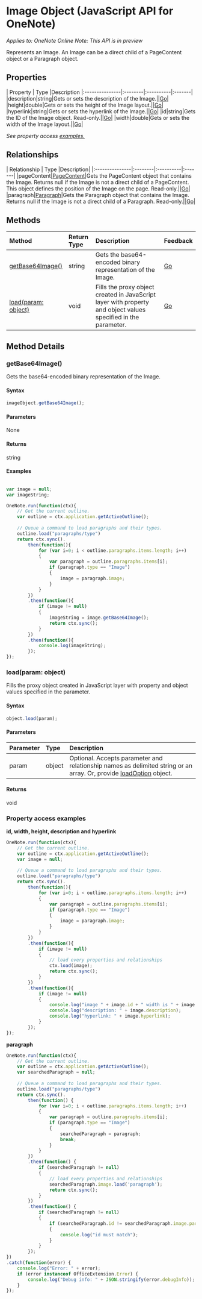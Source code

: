 # Image Object (JavaScript API for OneNote)

_Applies to: OneNote Online_
_Note: This API is in preview_

Represents an Image. An Image can be a direct child of a PageContent object or a Paragraph object.

## Properties

| Property	   | Type	|Description
|:---------------|:--------|:----------|:-------|
|description|string|Gets or sets the description of the Image.||[Go](https://github.com/OfficeDev/office-js-docs/issues/new?title=OneNote-image-description)|
|height|double|Gets or sets the height of the Image layout.||[Go](https://github.com/OfficeDev/office-js-docs/issues/new?title=OneNote-image-height)|
|hyperlink|string|Gets or sets the hyperlink of the Image.||[Go](https://github.com/OfficeDev/office-js-docs/issues/new?title=OneNote-image-hyperlink)|
|id|string|Gets the ID of the Image object. Read-only.||[Go](https://github.com/OfficeDev/office-js-docs/issues/new?title=OneNote-image-id)|
|width|double|Gets or sets the width of the Image layout.||[Go](https://github.com/OfficeDev/office-js-docs/issues/new?title=OneNote-image-width)|

_See property access [examples.](#property-access-examples)_

## Relationships
| Relationship | Type	|Description|
|:---------------|:--------|:----------|:-------|
|pageContent|[PageContent](pagecontent.md)|Gets the PageContent object that contains the Image. Returns null if the Image is not a direct child of a PageContent. This object defines the position of the Image on the page. Read-only.||[Go](https://github.com/OfficeDev/office-js-docs/issues/new?title=OneNote-image-pageContent)|
|paragraph|[Paragraph](paragraph.md)|Gets the Paragraph object that contains the Image. Returns null if the Image is not a direct child of a Paragraph. Read-only.||[Go](https://github.com/OfficeDev/office-js-docs/issues/new?title=OneNote-image-paragraph)|

## Methods

| Method		   | Return Type	|Description| Feedback|
|:---------------|:--------|:----------|:-------|
|[getBase64Image()](#getbase64image)|string|Gets the base64-encoded binary representation of the Image.|[Go](https://github.com/OfficeDev/office-js-docs/issues/new?title=OneNote-image-getBase64Image)|
|[load(param: object)](#loadparam-object)|void|Fills the proxy object created in JavaScript layer with property and object values specified in the parameter.|[Go](https://github.com/OfficeDev/office-js-docs/issues/new?title=OneNote-image-load)|

## Method Details


### getBase64Image()
Gets the base64-encoded binary representation of the Image.

#### Syntax
```js
imageObject.getBase64Image();
```

#### Parameters
None

#### Returns
string

#### Examples
```js

var image = null;
var imageString;

OneNote.run(function(ctx){
    // Get the current outline.         
    var outline = ctx.application.getActiveOutline();
    
    // Queue a command to load paragraphs and their types. 
    outline.load("paragraphs/type")
    return ctx.sync().
        then(function(){
            for (var i=0; i < outline.paragraphs.items.length; i++)
            {
                var paragraph = outline.paragraphs.items[i];
                if (paragraph.type == "Image")
                {
                    image = paragraph.image;
                }
            }
        })
        .then(function(){
            if (image != null)
            {
                imageString = image.getBase64Image();
                return ctx.sync();
            }
        })
        .then(function(){
            console.log(imageString);
        });
});
```
### load(param: object)
Fills the proxy object created in JavaScript layer with property and object values specified in the parameter.

#### Syntax
```js
object.load(param);
```

#### Parameters
| Parameter	   | Type	|Description|
|:---------------|:--------|:----------|
|param|object|Optional. Accepts parameter and relationship names as delimited string or an array. Or, provide [loadOption](loadoption.md) object.|

#### Returns
void
### Property access examples
**id, width, height, description and hyperlink**
```js
OneNote.run(function(ctx){
    // Get the current outline.         
    var outline = ctx.application.getActiveOutline();
    var image = null;
    
    // Queue a command to load paragraphs and their types. 
    outline.load("paragraphs/type")
    return ctx.sync().
        then(function(){
            for (var i=0; i < outline.paragraphs.items.length; i++)
            {
                var paragraph = outline.paragraphs.items[i];
                if (paragraph.type == "Image")
                {
                    image = paragraph.image;
                }
            }
        })
        .then(function(){
            if (image != null)
            {
                // load every properties and relationships
                ctx.load(image);
                return ctx.sync();
            }
        })
        .then(function(){
            if (image != null)
            {                   
                console.log("image " + image.id + " width is " + image.width + " height is " + image.height);
                console.log("description: " + image.description);                   
                console.log("hyperlink: " + image.hyperlink);
            }
        });
});
```

**paragraph**
```js
OneNote.run(function(ctx){
    // Get the current outline.         
    var outline = ctx.application.getActiveOutline();
    var searchedParagraph = null;
    
    // Queue a command to load paragraphs and their types. 
    outline.load("paragraphs/type")
    return ctx.sync().
        then(function() {
            for (var i=0; i < outline.paragraphs.items.length; i++)
            {
                var paragraph = outline.paragraphs.items[i];
                if (paragraph.type == "Image")
                {
                    searchedParagraph = paragraph;
                    break;
                }
            }
        })
        .then(function() {
            if (searchedParagraph != null)
            {
                // load every properties and relationships
                searchedParagraph.image.load('paragraph');
                return ctx.sync();
            }
        })
        .then(function() {
            if (searchedParagraph != null)
            {                   
                if (searchedParagraph.id != searchedParagraph.image.paragraph.id)
                {
                    console.log("id must match");
                }
            }
        });
})
.catch(function(error) {
    console.log("Error: " + error);
    if (error instanceof OfficeExtension.Error) {
        console.log("Debug info: " + JSON.stringify(error.debugInfo));
    }
}); 
```

